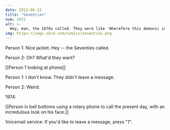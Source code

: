 ```yaml
---
date: 2012-06-22
title: "Seventies"
num: 1072
alt: >-
  Hey, man, the 1670s called. They were like 'Wherefore this demonic inſtrument? By what ſorcery does it produce ſuch ſounds?"
img: https://imgs.xkcd.com/comics/seventies.png
---
```

Person 1: Nice jacket. Hey -- the Seventies called.

Person 2: Oh? What'd they want?

[[Person 1 looking at phone]]

Person 1: I don't know. They didn't leave a message.

Person 2: Weird.

1974:

[[Person in bell bottoms using a rotary phone to call the present day, with an incredulous look on his face.]]

Voicemail service: If you'd like to leave a message, press "1".

